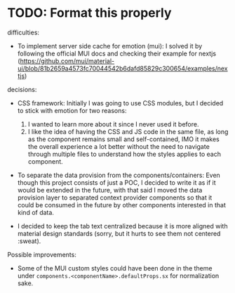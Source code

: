 # TODO: Format this properly

difficulties:
 - To implement server side cache for emotion (mui):
   I solved it by following the official MUI docs and checking their example for nextjs (https://github.com/mui/material-ui/blob/81b2659a4573fc70044542b6dafd85829c300654/examples/nextjs)

decisions:
- CSS framework: Initially I was going to use CSS modules, but I decided to stick with emotion for two reasons:
  1. I wanted to learn more about it since I never used it before.
  2. I like the idea of having the CSS and JS code in the same file, as long as the component remains small and self-contained, IMO it makes the overall experience a lot better without the need to navigate through multiple files to understand how the styles applies to each component.

- To separate the data provision from the components/containers: Even though this project consists of just a POC, I decided to write it as if it would be extended in the future, with that said I moved the data provision layer to separated context provider components so that it could be consumed in the future by other components interested in that kind of data.

- I decided to keep the tab text centralized because it is more aligned with material design standards (sorry, but it hurts to see them not centered :sweat).


Possible improvements:

- Some of the MUI custom styles could have been done in the theme under `components.<componentName>.defaultProps.sx` for normalization sake.